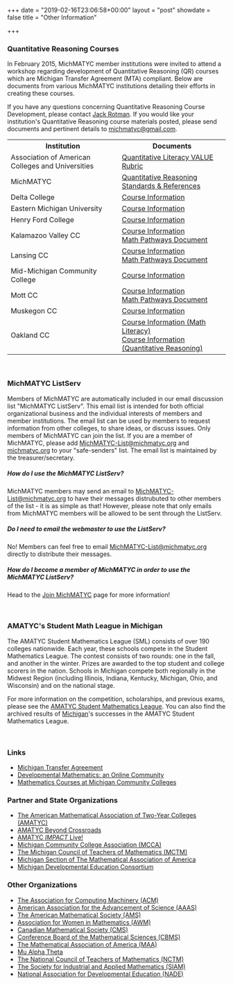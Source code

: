 +++
date = "2019-02-16T23:06:58+00:00"
layout = "post"
showdate = false
title = "Other Information"

+++
### Quantitative Reasoning Courses

In February 2015, MichMATYC member institutions were invited to attend a workshop regarding development of Quantitative Reasoning (QR) courses which are Michigan Transfer Agreement (MTA) compliant. Below are documents from various MichMATYC institutions detailing their efforts in creating these courses.

If you have any questions concerning Quantitative Reasoning Course Development, please contact [Jack Rotman](mailto:rotmanj@lcc.edu). If you would like your institution's Quantitative Reasoning course materials posted, please send documents and pertinent details to [michmatyc@gmail.com](mailto:michmatyc@gmail.com).

<table class="tg">

<tr>

<th class="tg-c3ow">Institution</th>
<th class="tg-c3ow">Documents</th>
</tr>

<tr>
<td class="tg-c3ow">Association of American Colleges and Universities</td>
<td class="tg-c3ow"><a href="/uploads/QuantitativeLiteracy-LEAP-Rubric.pdf" target="_blank">Quantitative Literacy VALUE Rubric
</a>
</td>
</tr>

<tr>
<td class="tg-c3ow">MichMATYC</td>

<td class="tg-c3ow"><a href="/uploads/QR_standards_and_references_Feb2015_Rotman.pdf" target="_blank">Quantitative Reasoning Standards & References</a>
</td>
</tr>

<tr>
<td class="tg-c3ow">Delta College</td>
<td class="tg-c3ow"><a href="/uploads/DeltaCollegeQRInformation.pdf" target="_blank">
Course Information
</a>
</td>
</tr>

<tr>
<td class="tg-c3ow">Eastern Michigan University</td>
<td class="tg-c3ow"><a href="/uploads/EMU-Math110-michmatyc-qr-workshop.pdf" target="_blank">
Course Information
</a>
</td>
</tr>

<tr>
<td class="tg-c3ow">Henry Ford College</td>
<td class="tg-c3ow"><a href="/uploads/Henry_Ford_College_MATH-131_Mathematics_for_the_Modern_World.pdf" target="_blank">
Course Information
</a>
</td>
</tr>

<tr>
<td class="tg-c3ow">Kalamazoo Valley CC</td>
<td class="tg-c3ow"><a href="/uploads/KVCC_Math114_Mathematical_Ideas.pdf" target="_blank">
Course Information
</a>
<br/>
<a href="/uploads/KVCC_Pathways.pdf" target="_blank">
Math Pathways Document
</a>
</td>
</tr>

<tr>
<td class="tg-c3ow">Lansing CC</td>
<td class="tg-c3ow"><a href="/uploads/LCC_Math119_Application_for_Living.pdf" target="_blank">
Course Information
</a>
<br/>
<a href="/uploads/LCC_Pathways.pdf" target="_blank">
Math Pathways Document
</a>
</td>
</tr>

<tr>
<td class="tg-c3ow">Mid-Michigan Community College</td>
<td class="tg-c3ow"><a href="/uploads/MidMich_MAT_114_Handout_2.6.2015.pdf" target="_blank">
Course Information
</a>
</td>
</tr>

<tr>
<td class="tg-c3ow">Mott CC</td>

<td class="tg-c3ow"><a href="/uploads/Mott_CC_Math115_Foundations_of_Mathematics_II.pdf" target="_blank">
Course Information
</a>
<br/>
<a href="/uploads/Mott_CC_Pathways.pdf" target="_blank">
Math Pathways Document
</a>
</td>
</tr>

<tr>
<td class="tg-c3ow">Muskegon CC</td>
<td class="tg-c3ow"><a href="/uploads/Muskegon_Math_107A_W01_W02_W03_Syllabus_Winter_2015.pdf" target="_blank">
Course Information
</a>
</td>
</tr>

<tr>
<td class="tg-c3ow">Oakland CC</td>
<td class="tg-c3ow"><a href="/uploads/Oakland_Math1125_Math_Literacy.pdf" target="_blank">
Course Information (Math Literacy)
</a>
<br/>
<a href="/uploads/Oakland_Math1525_Quantitative_Reasoning.pdf" target="_blank">
Course Information (Quantitative Reasoning)
</a>
</td>
</tr>

</table>

<br/>

### MichMATYC ListServ

Members of MichMATYC are automatically included in our email discussion list "MichMATYC ListServ". This email list is intended for both official organizational business and the individual interests of members and member institutions. The email list can be used by members to request information from other colleges, to share ideas, or discuss issues. Only members of MichMATYC can join the list. If you are a member of MichMATYC, please add [MichMATYC-List@michmatyc.org](mailto:MichMATYC-List@michmatyc.org) and [michmatyc.org](mailto:michmatyc.org) to your "safe-senders" list. The email list is maintained by the treasurer/secretary.

##### How do I use the MichMATYC ListServ?

MichMATYC members may send an email to [MichMATYC-List@michmatyc.org](mailto:MichMATYC-List@michmatyc.org) to have their messages distrubuted to other members of the list - it is as simple as that! However, please note that only emails from MichMATYC members will be allowed to be sent through the ListServ.

##### Do I need to email the webmaster to use the ListServ?

No! Members can feel free to email [MichMATYC-List@michmatyc.org](mailto:MichMATYC-List@michmatyc.org) directly to distribute their messages.

##### How do I become a member of MichMATYC in order to use the MichMATYC ListServ?

Head to the [Join MichMATYC](/join/) page for more information!

<br/>

### AMATYC's Student Math League in Michigan

The AMATYC Student Mathematics League (SML) consists of over 190 colleges nationwide. Each year, these schools compete in the Student Mathematics League. The contest consists of two rounds: one in the fall, and another in the winter. Prizes are awarded to the top student and college scorers in the nation. Schools in Michigan compete both regionally in the Midwest Region (including Illinois, Indiana, Kentucky, Michigan, Ohio, and Wisconsin) and on the national stage.

For more information on the competition, scholarships, and previous exams, please see the [AMATYC Student Mathematics League](http://www.amatyc.org/?page=StudentMathLeague). You can also find the archived results of [Michigan](/uploads/SMLResultsUpdate9.20.15.pdf)'s successes in the AMATYC Student Mathematics League.

<br/>

### Links 
* [Michigan Transfer Agreement](https://www.macrao.org/Publications/MTA.asp)
* [Developmental Mathematics: an Online Community](http://dm-live.wikispaces.com/)
* [Mathematics Courses at Michigan Community Colleges](http://www-personal.umich.edu/\~vmesa/Community%20Colleges/CommunityColleges.html)

### Partner and State Organizations
* [The American Mathematical Association of Two-Year Colleges (AMATYC)](http://www.amatyc.org/)
* [AMATYC Beyond Crossroads](http://beyondcrossroads.matyc.org/)
* [AMATYC <i>IMPACT</i> Live!](http://myamatyc.org/)
* [Michigan Community College Association (MCCA)](http://www.mcca.org/)
* [The Michigan Council of Teachers of Mathematics (MCTM)](http://mictm.org/)
* [Michigan Section of The Mathematical Association of America](http://sections.maa.org/michigan/)
* [Michigan Developmental Education Consortium](http://www.mdec.net/)

### Other Organizations
* [The Association for Computing Machinery (ACM)](http://www.acm.org/)
* [American Association for the Advancement of Science (AAAS)](http://www.aaas.org/)
* [The American Mathematical Society (AMS)](http://e-math.ams.org/)
* [Association for Women in Mathematics (AWM)](http://www.awm-math.org/)
* [Canadian Mathematical Society (CMS)](http://camel.math.ca/)
* [Conference Board of the Mathematical Sciences (CBMS)](http://www.cbmsweb.org/)
* [The Mathematical Association of America (MAA)](http://www.maa.org/)
* [Mu Alpha Theta](http://www.mualphatheta.org/)
* [The National Council of Teachers of Mathematics (NCTM)](http://www.nctm.org/)
* [The Society for Industrial and Applied Mathematics (SIAM)](http://www.siam.org/)
* [National Association for Developmental Education (NADE)](http://www.nade.net/)
